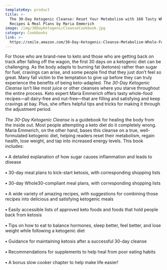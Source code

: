 ```yaml
---
templateKey: product
title: >-
  The 30-Day Ketogenic Cleanse: Reset Your Metabolism with 160 Tasty Whole-Food
  Recipes & Meal Plans by Maria Emmerich
image: /img/30DayKetogenicCleanseCookbook.jpg
category: Cookbooks
link: >-
  https://smile.amazon.com/30-Day-Ketogenic-Cleanse-Metabolism-Whole-Food/dp/1628601167/ref=sr_1_1?keywords=The+30-Day+Ketogenic+Cleanse%3A+Reset+Your+Metabolism+with+160+Tasty+Whole-Food+Recipes+%26+Meal+Plans+by+Maria+Emmerich&qid=1572124391&sr=8-1
---
```

For those who are brand-new to keto and those who are getting back on track after falling off the wagon, the first 30 days on a ketogenic diet can be challenging. As the body adapts to burning fat (ketones) rather than sugar for fuel, cravings can arise, and some people find that they just don’t feel so great. Many fall victim to the temptation to give up before they can truly experience the benefits of being keto-adapted. _The 30-Day Ketogenic Cleanse_ isn’t like most juice or other cleanses where you starve throughout the entire process. Keto expert Maria Emmerich offers tasty whole-food recipes—all dairy-free and nut-free—that are filling and satisfying and keep cravings at bay. Plus, she offers helpful tips and tricks for making it through the adjustment period.\
\
_The 30-Day Ketogenic Cleanse_ is a guidebook for healing the body from the inside out. Most people attempting a keto diet do it completely wrong. Maria Emmerich, on the other hand, bases this cleanse on a true, well-formulated ketogenic diet, helping readers reset their metabolism, regain health, lose weight, and tap into increased energy levels. This book includes:\
\
**•** A detailed explanation of how sugar causes inflammation and leads to disease\
\
**•** 30-day meal plans to kick-start ketosis, with corresponding shopping lists\
\
**•** 30-day Whole30-compliant meal plans, with corresponding shopping lists\
\
**•** A wide variety of amazing recipes, with suggestions for combining those recipes into delicious and satisfying ketogenic meals\
\
**•** Easily accessible lists of approved keto foods and foods that hold people back from ketosis\
\
**•** Tips on how to eat to balance hormones, sleep better, feel better, and lose weight while following a ketogenic diet\
\
**•** Guidance for maintaining ketosis after a successful 30-day cleanse\
\
**•** Recommendations for supplements to help heal from poor eating habits\
\
**•** A bonus slow cooker chapter to help make life easier!
